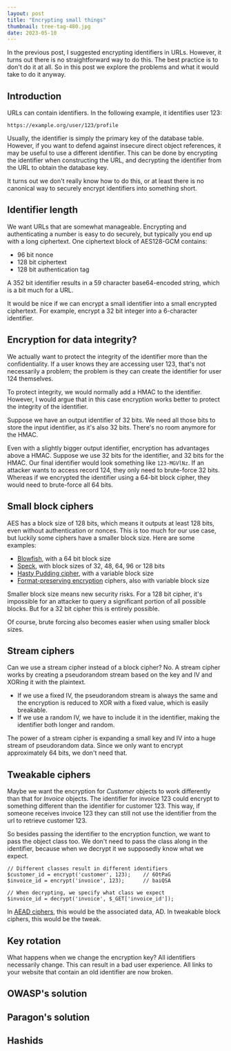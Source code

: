 ```yaml
---
layout: post
title: "Encrypting small things"
thumbnail: tree-tag-480.jpg
date: 2023-05-10
---
```


In the previous post, I suggested encrypting identifiers in URLs. However, it turns out there is no straightforward way to do this. The best practice is to don't do it at all. So in this post we explore the problems and what it would take to do it anyway.

## Introduction

URLs can contain identifiers. In the following example, it identifies user 123:

```
https://example.org/user/123/profile
```

Usually, the identifier is simply the primary key of the database table. However, if you want to defend against insecure direct object references, it may be useful to use a different identifier. This can be done by encrypting the identifier when constructing the URL, and decrypting the identifier from the URL to obtain the database key.

It turns out we don't really know how to do this, or at least there is no canonical way to securely encrypt identifiers into something short.

## Identifier length

We want URLs that are somewhat manageable. Encrypting and authenticating a number is easy to do securely, but typically you end up with a long ciphertext. One ciphertext block of AES128-GCM contains:

* 96 bit nonce
* 128 bit ciphertext
* 128 bit authentication tag

A 352 bit identifier results in a 59 character base64-encoded string, which is a bit much for a URL.

It would be nice if we can encrypt a small identifier into a small encrypted ciphertext. For example, encrypt a 32 bit integer into a 6-character identifier.

## Encryption for data integrity?

We actually want to protect the integrity of the identifier more than the confidentiality. If a user knows they are accessing user 123, that's not necessarily a problem; the problem is they can create the identifier for user 124 themselves.

To protect integrity, we would normally add a HMAC to the identifier. However, I would argue that in this case encryption works better to protect the integrity of the identifier.

Suppose we have an output identifier of 32 bits. We need all those bits to store the input identifier, as it's also 32 bits. There's no room anymore for the HMAC.

Even with a slightly bigger output identifier, encryption has advantages above a HMAC. Suppose we use 32 bits for the identifier, and 32 bits for the HMAC. Our final identifier would look something like `123-MGVlNz`. If an attacker wants to access record 124, they only need to brute-force 32 bits. Whereas if we encrypted the identifier using a 64-bit block cipher, they would need to brute-force all 64 bits.

## Small block ciphers

AES has a block size of 128 bits, which means it outputs at least 128 bits, even without authentication or nonces. This is too much for our use case, but luckily some ciphers have a smaller block size. Here are some examples:

* [Blowfish](https://en.wikipedia.org/wiki/Blowfish_(cipher)), with a 64 bit block size
* [Speck](https://en.wikipedia.org/wiki/Speck_%28cipher%29), with block sizes of 32, 48, 64, 96 or 128 bits
* [Hasty Pudding cipher](https://en.wikipedia.org/wiki/Hasty_Pudding_cipher), with a variable block size
* [Format-preserving encryption](https://en.wikipedia.org/wiki/Format-preserving_encryption) ciphers, also with variable block size

Smaller block size means new security risks. For a 128 bit cipher, it's impossible for an attacker to query a significant portion of all possible blocks. But for a 32 bit cipher this is entirely possible.

Of course, brute forcing also becomes easier when using smaller block sizes.

## Stream ciphers

Can we use a stream cipher instead of a block cipher? No. A stream cipher works by creating a pseudorandom stream based on the key and IV and XORing it with the plaintext.

* If we use a fixed IV, the pseudorandom stream is always the same and the encryption is reduced to XOR with a fixed value, which is easily breakable.
* If we use a random IV, we have to include it in the identifier, making the identifier both longer and random.

The power of a stream cipher is expanding a small key and IV into a huge stream of pseudorandom data. Since we only want to encrypt approximately 64 bits, we don't need that.

## Tweakable ciphers

Maybe we want the encryption for *Customer* objects to work differently than that for *Invoice* objects. The identifier for invoice 123 could encrypt to something different than the identifier for customer 123. This way, if someone receives invoice 123 they can still not use the identifier from the url to retrieve customer 123.

So besides passing the identifier to the encryption function, we want to pass the object class too. We don't need to pass the class along in the identifier, because when we decrypt it we supposedly know what we expect.

```
// Different classes result in different identifiers
$customer_id = encrypt('customer', 123);    // 6OtPaG
$invoice_id = encrypt('invoice', 123);      // baiQSA

// When decrypting, we specify what class we expect
$invoice_id = decrypt('invoice', $_GET['invoice_id']);
```

In [AEAD ciphers](https://en.wikipedia.org/wiki/Authenticated_encryption), this would be the associated data, AD. In tweakable block ciphers, this would be the tweak.

## Key rotation

What happens when we change the encryption key? All identifiers necessarily change. This can result in a bad user experience. All links to your website that contain an old identifier are now broken.

## OWASP's solution

## Paragon's solution

## Hashids
